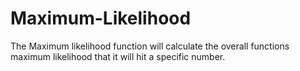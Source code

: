 # Maximum-Likelihood
The Maximum likelihood function will calculate the overall functions maximum likelihood that it will hit a specific number.
